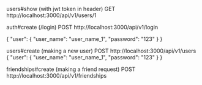 <!-- TO-DO  -->
<!-- create proper controller actions for friendships  -->


users#show (with jwt token in header)
GET 
http://localhost:3000/api/v1/users/1
<!-- no need for any body b/c the JWT is in header  -->

auth#create (/login)
POST 
http://localhost:3000/api/v1/login

{ 
    "user": 
    { 
        "user_name": "user_name_1", 
        "password": "123"
    }
}

users#create (making a new user) 
POST 
http://localhost:3000/api/v1/users 
{ 
    "user": 
    { 
        "user_name": "user_name_1", 
        "password": "123"
    }
}


friendships#create (making a friend request) 
POST 
http://localhost:3000/api/v1/friendships 

